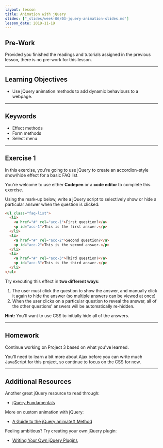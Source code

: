 ```yaml
---
layout: lesson
title: Animation with jQuery
slides: ["_slides/week-06/03-jquery-animation-slides.md"]
lesson_date: 2019-11-19
---
```


## Pre-Work

Provided you finished the readings and tutorials assigned in the previous lesson, there is no pre-work for this lesson.

---

## Learning Objectives

- Use jQuery animation methods to add dynamic behaviours to a webpage.

---

## Keywords

- Effect methods
- Form methods
- Select menu

---

## Exercise 1

In this exercise, you're going to use jQuery to create an accordion-style show/hide effect for a basic FAQ list.

You're welcome to use either **Codepen** or a **code editor** to complete this exercise.

Using the mark-up below, write a jQuery script to selectively show or hide a particular answer when the question is clicked:

```html
<ul class="faq-list">
  <li>
    <a href="#" rel="acc-1">First question?</a>
    <p id="acc-1">This is the first answer.</p>
  </li>
  <li>
    <a href="#" rel="acc-2">Second question?</a>
    <p id="acc-2">This is the second answer.</p>
  </li>
  <li>
    <a href="#" rel="acc-3">Third question?</a>
    <p id="acc-3">This is the third answer.</p>
  </li>
</ul>
```

Try executing this effect in **two different ways**:

1. The user must click the question to show the answer, and manually click it again to hide the answer (so multiple answers can be viewed at once)
2. When the user clicks on a particular question to reveal the answer, all of the other questions' answers will be automatically re-hidden.

**Hint:** You'll want to use CSS to initially hide all of the answers.

---

## Homework

Continue working on Project 3 based on what you've learned.

You'll need to learn a bit more about Ajax before you can write much JavaScript for this project, so continue to focus on the CSS for now.

---

## Additional Resources

Another great jQuery resource to read through:

- [jQuery Fundamentals](http://jqfundamentals.com/)

More on custom animation with jQuery:

- [A Guide to the jQuery animate() Method](http://www.sitepoint.com/guide-jquery-animate-method/)

Feeling ambitious? Try creating your own jQuery plugin:

- [Writing Your Own jQuery Plugins](http://blog.teamtreehouse.com/writing-your-own-jquery-plugins)
